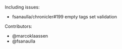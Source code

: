 Including issues:
- fsanaulla/chronicler#199 empty tags set validation

Contributors:
- @marcoklaassen 
- @fsanaulla
